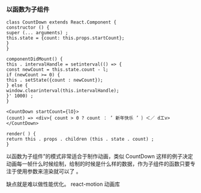 ###   以函数为子组件
```
class CountDown extends React.Component {
constructor () {
super (... arguments) ;
this.state = {count: this.props.startCount};
}
}

componentDidMount() {
this . intervalHandle = setinterval(() => {
const newCount = this.state.count - l;
if (newCount >= 0) {
this . setState({count : newCount});
} else {
window.clearinterval(this.intervalHandle);
}' 1000) ;
}

<CountDown startCount={lO}>
(count) => <div>{ count > 0 ? count ： ’ 新年快乐 ’ ｝＜／ d工v>
</CountDown>

render( ) {
return this . props . children (this . state . count) ;
}

```
以函数为子组件”的模式非常适合于制作动画，类似 CountDown 这样的例子决定动画每一帧什么时候绘制，给制的时候是什么样的数据，作为子组件的函数只要专注于使用参数来渲染就可以了 。

缺点就是难以做性能优化。
react-motion 动画库
